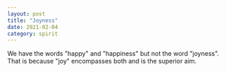 ```yaml
---
layout: post
title: "Joyness"
date: 2021-02-04
category: spirit
---
```


We have the words "happy" and "happiness" but not the word "joyness". That is because "joy" encompasses both and is the superior aim.
